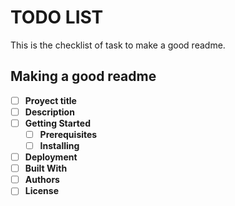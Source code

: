 # TODO LIST

This is the checklist of task to make a good readme.

## Making a good readme

- [ ] **Proyect title**
- [ ] **Description**
- [ ] **Getting Started**
  - [ ] **Prerequisites**
  - [ ] **Installing**
- [ ] **Deployment**
- [ ] **Built With**
- [ ] **Authors**
- [ ] **License** 